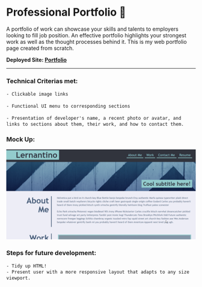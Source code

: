 # Professional Portfolio :bust_in_silhouette:

A portfolio of work can showcase your skills and talents to employers looking to fill job position. An effective portfolio highlights your strongest work as well as the thought processes behind it. This is my web portfolio page created from scratch.

**Deployed Site: [Portfolio](https://armandosjunior.github.io/Professional-Portfolio/)**

---

### **Technical Criterias met:**
```
- Clickable image links

- Functional UI menu to corresponding sections

- Presentation of developer's name, a recent photo or avatar, and links to sections about them, their work, and how to contact them.
```
### **Mock Up:**
![Image of Project](./images/hw.png)

### **Steps for future development:**
```
- Tidy up HTML!
- Present user with a more responsive layout that adapts to any size viewport.
```
